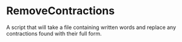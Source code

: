 # RemoveContractions
A script that will take a file containing written words and replace any contractions found with their full form.
